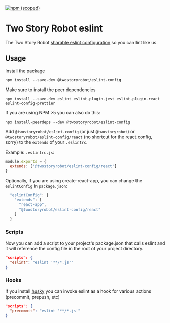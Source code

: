 [![npm (scoped)](https://img.shields.io/npm/v/@twostoryrobot/eslint-config.svg)](https://www.npmjs.com/package/@twostoryrobot/eslint-config)

# Two Story Robot eslint

The Two Story Robot [sharable eslint configuration](https://eslint.org/docs/developer-guide/shareable-configs#using-a-shareable-config)
so you can lint like us.

## Usage

Install the package

    npm install --save-dev @twostoryrobot/eslint-config

Make sure to install the peer dependencies

    npm install --save-dev eslint eslint-plugin-jest eslint-plugin-react eslint-config-prettier

If you are using NPM >5 you can also do this:

    npx install-peerdeps --dev @twostoryrobot/eslint-config

Add `@twostoryrobot/eslint-config` (or just `@twostoryrobot`) or
`@twostoryrobot/eslint-config/react` (no shortcut for the react config, sorry)
to the `extends` of your `.eslintrc`.

Example: `.eslintrc.js`:

```javascript
module.exports = {
  extends: ['@twostoryrobot/eslint-config/react']
}
```

Optionally, if you are using create-react-app, you can change the `eslintConfig`
in `package.json`:

```javascript
  "eslintConfig": {
    "extends": [
      "react-app",
      "@twostoryrobot/eslint-config/react"
    ]
  }
```

### Scripts

Now you can add a script to your project's package.json that calls eslint and
it will reference the config file in the root of your project directory.

```json
"scripts": {
  "eslint": "eslint '**/*.js'"
}
```

### Hooks

If you install [husky](https://github.com/typicode/husky) you can invoke eslint
as a hook for various actions (precommit, prepush, etc)

```json
"scripts": {
  "precommit": "eslint '**/*.js'"
}
```
